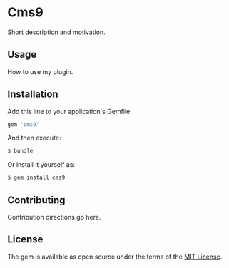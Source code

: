 # Cms9
Short description and motivation.

## Usage
How to use my plugin.

## Installation
Add this line to your application's Gemfile:

```ruby
gem 'cms9'
```

And then execute:
```bash
$ bundle
```

Or install it yourself as:
```bash
$ gem install cms9
```

## Contributing
Contribution directions go here.

## License
The gem is available as open source under the terms of the [MIT License](http://opensource.org/licenses/MIT).
